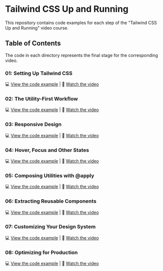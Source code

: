 # Tailwind CSS Up and Running

This repository contains code examples for each step of the "Tailwind CSS Up and Running" video course.

## Table of Contents

The code in each directory represents the final stage for the corresponding video.

### 01: Setting Up Tailwind CSS

💻 [View the code example](01-setting-up-tailwindcss) | 🍿 [Watch the video](https://www.youtube.com/watch?v=qYgogv4R8zg)

### 02: The Utility-First Workflow

💻 [View the code example](02-the-utility-first-workflow) | 🍿 [Watch the video](https://www.youtube.com/watch?v=UvF56fPGVt4)

### 03: Responsive Design

💻 [View the code example](03-responsive-design) | 🍿 [Watch the video](https://www.youtube.com/watch?v=hX1zUdj4Dw4)

### 04: Hover, Focus and Other States

💻 [View the code example](04-hover-focus-and-other-states) | 🍿 [Watch the video](https://www.youtube.com/watch?v=5_BPDve5-3M)

### 05: Composing Utilities with @apply

💻 [View the code example](05-composing-utilities-with-@apply) | 🍿 [Watch the video](https://www.youtube.com/watch?v=TrftauE2Vyk)

### 06: Extracting Reusable Components

💻 [View the code example](06-extracting-reusable-components) | 🍿 [Watch the video](https://www.youtube.com/watch?v=v-mkUxhaFVA)

### 07: Customizing Your Design System

💻 [View the code example](07-customizing-your-design-system) | 🍿 [Watch the video](https://www.youtube.com/watch?v=0l0Gx8gWPHk)

### 08: Optimizing for Production

💻 [View the code example](08-optimizing-for-production) | 🍿 [Watch the video](https://www.youtube.com/watch?v=HZn2LtBT59w)
